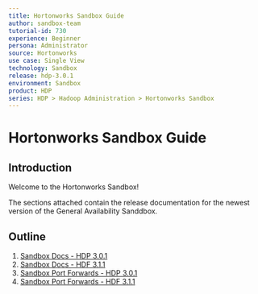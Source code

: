 ```yaml
---
title: Hortonworks Sandbox Guide
author: sandbox-team
tutorial-id: 730
experience: Beginner
persona: Administrator
source: Hortonworks
use case: Single View
technology: Sandbox
release: hdp-3.0.1
environment: Sandbox
product: HDP
series: HDP > Hadoop Administration > Hortonworks Sandbox
---
```


# Hortonworks Sandbox Guide

## Introduction

Welcome to the Hortonworks Sandbox!

The sections attached contain the release documentation for the newest version of the General Availability Sanddbox.


## Outline

1. [Sandbox Docs - HDP 3.0.1](https://hortonworks.com/tutorial/hortonworks-sandbox-guide/section/1/)
2. [Sandbox Docs - HDF 3.1.1](https://hortonworks.com/tutorial/hortonworks-sandbox-guide/section/2/)
3. [Sandbox Port Forwards - HDP 3.0.1](https://hortonworks.com/tutorial/hortonworks-sandbox-guide/section/3/)
4. [Sandbox Port Forwards - HDF 3.1.1](https://hortonworks.com/tutorial/hortonworks-sandbox-guide/section/4/)
